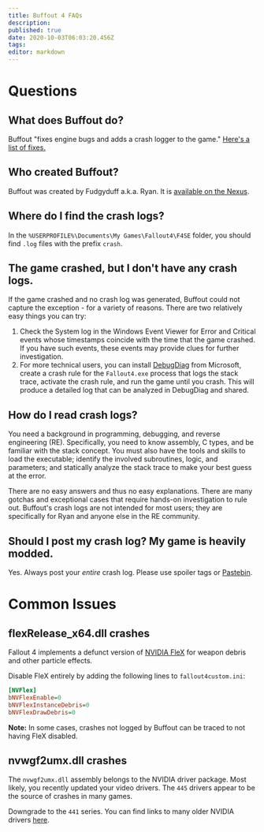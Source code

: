 ```yaml
---
title: Buffout 4 FAQs
description: 
published: true
date: 2020-10-03T06:03:20.456Z
tags: 
editor: markdown
---
```




# Questions

## What does Buffout do?

Buffout "fixes engine bugs and adds a crash logger to the game." [Here's a list of fixes.](https://github.com/Ryan-rsm-McKenzie/Buffout4/blob/master/Buffout4.toml)

## Who created Buffout?

Buffout was created by Fudgyduff a.k.a. Ryan. It is [available on the Nexus](https://www.nexusmods.com/fallout4/mods/47359).

## Where do I find the crash logs?

In the `%USERPROFILE%\Documents\My Games\Fallout4\F4SE` folder, you should find `.log` files with the prefix `crash`.

## The game crashed, but I don't have any crash logs.

If the game crashed and no crash log was generated, Buffout could not capture the exception - for a variety of reasons. There are two relatively easy things you can try:

1. Check the System log in the Windows Event Viewer for Error and Critical events whose timestamps coincide with the time that the game crashed. If you have such events, these events may provide clues for further investigation.
2. For more technical users, you can install [DebugDiag](https://www.microsoft.com/en-us/download/details.aspx?id=58210) from Microsoft, create a crash rule for the `Fallout4.exe` process that logs the stack trace, activate the crash rule, and run the game until you crash. This will produce a detailed log that can be analyzed in DebugDiag and shared.

## How do I read crash logs?

You need a background in programming, debugging, and reverse engineering (RE). Specifically, you need to know assembly, C types, and be familiar with the stack concept. You must also have the tools and skills to load the executable; identify the involved subroutines, logic, and parameters; and statically analyze the stack trace to make your best guess at the error.

There are no easy answers and thus no easy explanations. There are many gotchas and exceptional cases that require hands-on investigation to rule out. Buffout's crash logs are not intended for most users; they are specifically for Ryan and anyone else in the RE community. 

## Should I post my crash log? My game is heavily modded.

Yes. Always post your *entire* crash log. Please use spoiler tags or [Pastebin](https://pastebin.com).

# Common Issues

## flexRelease_x64.dll crashes

Fallout 4 implements a defunct version of [NVIDIA FleX](https://developer.nvidia.com/flex) for weapon debris and other particle effects.

Disable FleX entirely by adding the following lines to `fallout4custom.ini`:

```ini
[NVFlex]
bNVFlexEnable=0
bNVFlexInstanceDebris=0
bNVFlexDrawDebris=0
```

**Note:** In some cases, crashes not logged by Buffout can be traced to not having FleX disabled.

## nvwgf2umx.dll crashes

The `nvwgf2umx.dll` assembly belongs to the NVIDIA driver package. Most likely, you recently updated your video drivers. The `445` drivers appear to be the source of crashes in many games.

Downgrade to the `441` series. You can find links to many older NVIDIA drivers [here](https://github.com/keylase/nvidia-patch/tree/master/win).
